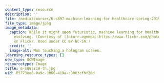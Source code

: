 ```yaml
---
content_type: resource
description: ''
file: /media/courses/6-s897-machine-learning-for-healthcare-spring-2019/05773ee80a9c9b68419ac9003cfbf20d_6-s897s19-th.jpg
file_type: image/jpeg
image_metadata:
  caption: While it might seem futuristic, machine learning for healthcare is rapidly
    evolving. (Courtesy of [future.agenda](https://www.flickr.com/photos/131046472@N07/17903550186/)
    on Flickr. Used under CC BY-NC-SA.)
  credit: ''
  image-alt: Man touching a hologram screen.
learning_resource_types: []
ocw_type: OCWImage
resourcetype: Image
title: 6-s897s19-th.jpg
uid: 05773ee8-0a9c-9b68-419a-c9003cfbf20d
---
```

